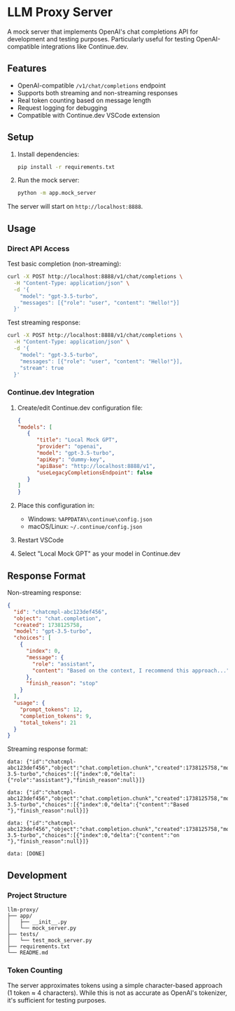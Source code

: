 # LLM Proxy Server

A mock server that implements OpenAI's chat completions API for development and testing purposes. Particularly useful for testing OpenAI-compatible integrations like Continue.dev.

## Features

- OpenAI-compatible `/v1/chat/completions` endpoint
- Supports both streaming and non-streaming responses
- Real token counting based on message length
- Request logging for debugging
- Compatible with Continue.dev VSCode extension

## Setup

1. Install dependencies:

   ```bash
   pip install -r requirements.txt
   ```

2. Run the mock server:

   ```bash
   python -m app.mock_server
   ```

The server will start on `http://localhost:8888`.

## Usage

### Direct API Access

Test basic completion (non-streaming):

```bash
curl -X POST http://localhost:8888/v1/chat/completions \
  -H "Content-Type: application/json" \
  -d '{
    "model": "gpt-3.5-turbo",
    "messages": [{"role": "user", "content": "Hello!"}]
  }'
```

Test streaming response:

```bash
curl -X POST http://localhost:8888/v1/chat/completions \
  -H "Content-Type: application/json" \
  -d '{
    "model": "gpt-3.5-turbo",
    "messages": [{"role": "user", "content": "Hello!"}],
    "stream": true
  }'
```

### Continue.dev Integration

1. Create/edit Continue.dev configuration file:

   ```json
   {
   "models": [
      {
         "title": "Local Mock GPT",
         "provider": "openai",
         "model": "gpt-3.5-turbo",
         "apiKey": "dummy-key",
         "apiBase": "http://localhost:8888/v1",
         "useLegacyCompletionsEndpoint": false
      }
   ]
   }
   ```

2. Place this configuration in:

   - Windows: `%APPDATA%\continue\config.json`
   - macOS/Linux: `~/.continue/config.json`

3. Restart VSCode

4. Select "Local Mock GPT" as your model in Continue.dev

## Response Format

Non-streaming response:

```json
{
  "id": "chatcmpl-abc123def456",
  "object": "chat.completion",
  "created": 1738125758,
  "model": "gpt-3.5-turbo",
  "choices": [
    {
      "index": 0,
      "message": {
        "role": "assistant",
        "content": "Based on the context, I recommend this approach..."
      },
      "finish_reason": "stop"
    }
  ],
  "usage": {
    "prompt_tokens": 12,
    "completion_tokens": 9,
    "total_tokens": 21
  }
}
```

Streaming response format:

```jsonl
data: {"id":"chatcmpl-abc123def456","object":"chat.completion.chunk","created":1738125758,"model":"gpt-3.5-turbo","choices":[{"index":0,"delta":{"role":"assistant"},"finish_reason":null}]}

data: {"id":"chatcmpl-abc123def456","object":"chat.completion.chunk","created":1738125758,"model":"gpt-3.5-turbo","choices":[{"index":0,"delta":{"content":"Based "},"finish_reason":null}]}

data: {"id":"chatcmpl-abc123def456","object":"chat.completion.chunk","created":1738125758,"model":"gpt-3.5-turbo","choices":[{"index":0,"delta":{"content":"on "},"finish_reason":null}]}

data: [DONE]
```

## Development

### Project Structure

```text
llm-proxy/
├── app/
│   ├── __init__.py
│   └── mock_server.py
├── tests/
│   └── test_mock_server.py
├── requirements.txt
└── README.md
```

### Token Counting

The server approximates tokens using a simple character-based approach (1 token ≈ 4 characters). While this is not as accurate as OpenAI's tokenizer, it's sufficient for testing purposes.
